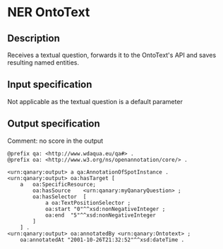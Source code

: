 # NER OntoText

## Description

Receives a textual question, forwards it to the OntoText's API and saves resulting named entities.

## Input specification

Not applicable as the textual question is a default parameter

## Output specification

Comment: no score in the output

```ttl
@prefix qa: <http://www.wdaqua.eu/qa#> .
@prefix oa: <http://www.w3.org/ns/openannotation/core/> .

<urn:qanary:output> a qa:AnnotationOfSpotInstance .
<urn:qanary:output> oa:hasTarget [
    a   oa:SpecificResource;
        oa:hasSource    <urn:qanary:myQanaryQuestion> ;
        oa:hasSelector  [
            a oa:TextPositionSelector ;
            oa:start "0"^^xsd:nonNegativeInteger ;
            oa:end  "5"^^xsd:nonNegativeInteger
        ]
    ] .
<urn:qanary:output> oa:annotatedBy <urn:qanary:Ontotext> ;
    oa:annotatedAt "2001-10-26T21:32:52"^^xsd:dateTime .
```
